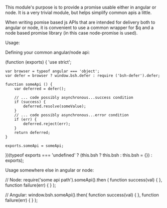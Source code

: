 This module's purpose is to provide a promise usable either in angular or node.  It is
a very trivial module, but helps simplify common apis a little.

When writing pomise based js APIs that are intended for delivery both to angular or node,
it is convenient to use a common wrapper for $q and a node based promise library (in
this case node-promise is used).

Usage:

Defining your common angular/node api:

(function (exports) {
    'use strict';

    var browser = typeof angular === 'object';
    var defer = browser ? window.bsh.defer : require ('bsh-defer').defer;

    function someApi () {
        var deferred = defer();

        // ... code possibly asynchronous...success condition
        if (success) {
            deferred.resolve(someValue);
        }
        // ... code possibly asynchronous...error condition
        if (err) {
            deferred.reject(err);
        }
        return deferred;
    }

    exports.someApi = someApi;

})(typeof exports === 'undefined' ? (this.bsh ? this.bsh : this.bsh = {}) : exports);


Usage somewhere else in angular or node:

// Node:
require('some api path').someApi().then (
    function success(val) {
    },
    function failure(err) {
    }
);

// Angular:
window.bsh.someApi().then(
    function success(val) {
    },
    function failure(err) {
    }
);